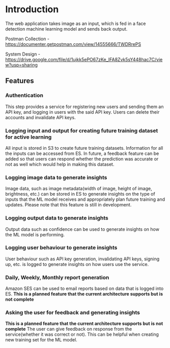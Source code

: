 # Introduction

The web application takes image as an input, which is fed in a face detection machine learning model and sends back output.

Postman Collection - https://documenter.getpostman.com/view/14555666/TWDRrePS

System Design - https://drive.google.com/file/d/1ujkk5ePO67zKe_IFA8Zvk5sY448hac7C/view?usp=sharing

## Features

### Authentication
This step provides a service for registering new users and sending them an API key, and logging in users with the said API key. Users can delete their accounts and invalidate API keys.

### Logging input and output for creating future training dataset for active learning
All input is stored in S3 to create future training datasets. Information for all the inputs can be accessed from ES.
In future, a feedback feature can be added so that users can respond whether the prediction was accurate or not as well which would help in making this dataset.

### Logging image data to generate insights
Image data, such as image metadata(width of image, height of image, brightness, etc.) can be stored in ES to generate insights on the type of inputs that the ML model receives and appropriately plan future training and updates. Please note that this feature is still in development.

### Logging output data to generate insights
Output data such as confidence can be used to generate insights on how the ML model is performing.

### Logging user behaviour to generate insights
User behaviour such as API key generation, invalidating API keys, signing up, etc. is logged to generate insights on how users use the service.

### Daily, Weekly, Monthly report generation
Amazon SES can be used to email reports based on data that is logged into ES.
**This is a planned feature that the current architecture supports but is not complete**

### Asking the user for feedback and generating insights
**This is a planned feature that the current architecture supports but is not complete**
The user can give feedback on response from the service(whether it was correct or not). This can be helpful when creating new training set for the ML model.
